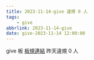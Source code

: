 ```yaml
---
title: 2023-11-14-give 違規 0 人
tags:
    - give
abbrlink: 2023-11-14-give
date: give-2023-11-14 12:00:00
---
```

give 板 [板規連結](https://www.ptt.cc/bbs/give/M.1612495900.A.C32.html)
昨天違規 0 人
